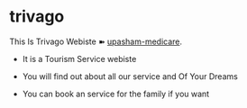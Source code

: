 # trivago

This Is Trivago Webiste ➽ [upasham-medicare](https://trivago-dbd5f.web.app/).

- It is a Tourism Service webiste
  <br/>

- You will find out about all our service and Of Your Dreams
  <br/>
- You can book an service for the family if you want

